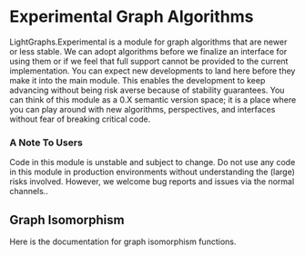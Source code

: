 # Experimental Graph Algorithms

LightGraphs.Experimental is a module for graph algorithms that are newer or less stable. We can adopt algorithms before we finalize an interface for using them or if we feel that full support cannot be provided to the current implementation. You can expect new developments to land here before they make it into the main module. This enables the development to keep advancing without being risk averse because of stability guarantees. You can think of this module as a 0.X semantic version space; it is a place where you can play around with new algorithms, perspectives, and interfaces without fear of breaking critical code.

### A Note To Users
Code in this module is unstable and subject to change. Do not use any code in this module in production environments without understanding the (large) risks involved. However, we welcome bug reports and issues via the normal channels..

## Graph Isomorphism

Here is the documentation for graph isomorphism functions.

